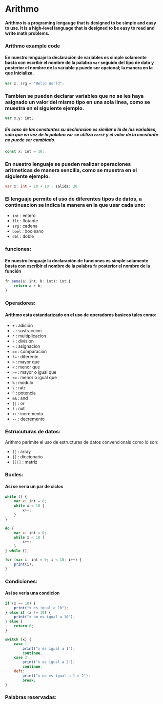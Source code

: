 # Arithmo 

#### Arithmo is a programing lengauge that is designed to be simple and easy to use. It is a high-level language that is designed to be easy to read and write math problems. 

### Arithmo example code
#### En nuestro lenguaje la declaración de variables es simple solamente basta con escribir el nombre de la palabra `var` seguido del tipo de dato  y posterior el nombre de la variable y puede ser opcional; la manera en la que inicializa.
```javascript
var x: srg = "Hello World"; 
```
### Tambien se pueden declarar variables que no se les haya asignado un valor del mismo tipo en una sola linea, como se muestra en el siguiente ejemplo.
```javascript
var x,y: int;
```

##### En caso de las constantes su declaracion es similar a la de las variables, solo que en vez de la palabra `var` se utiliza `const` y el valor de la constante no puede ser cambiado.
```javascript
const x: int = 10;
```
### En nuestro lenguaje se pueden realizar operaciones aritmeticas de manera sencilla, como se muestra en el siguiente ejemplo.
```java
var x: int = 10 + 10 ; salida: 20 
```
### El lenguaje permite el uso de diferentes tipos de datos, a continuacion se indica la manera en la que usar cada uno:
* `int` : entero
* `flt` : flotante
* `srg` : cadena
* `bool` : booleano
* `dbl` : doble 

### funciones:
#### En nuestro lenguaje la declaración de funciones es simple solamente basta con escribir el nombre de la palabra `fn` posterior el nombre de la función
```javascript
fn suma(a: int, b: int): int {
    return a + b;
}
```
### Operadores: 
#### Arithmo esta estandarizado en el uso de operadores basicos tales como: 
* `+` : adición
* `-` : sustraccion 
* `*` : multiplicacion
* `/` : division
* `=` : asignacion
* `==` : comparacion
* `!=` : diferente
* `>` : mayor que
* `<` : menor que
* `>=` : mayor o igual que
* `<=` : menor o igual que
* `%` : modulo
* `\` : raiz
* `^` : potencia 
* `&&` : and
* `||` : or
* `!` : not
* `++` : incremento
* `--` : decremento


###  Estrucuturas de datos:
Arithmo perimite el uso de estructuras de datos convencionals como lo son:
* `[]` : array 
* `{}` : diccionario
* `[][]` : matriz

### Bucles:
#### Asi se veria un par de ciclos
```javascript
while () {
    var x: int = 0;
    while x < 10 {
        x++;
    }
}

do {
    var x: int = 0;
    while x < 10 {
        x++;
    }
} while ();

for (var i: int = 0; i < 10; i++) {
    print(i);
}
```

### Condiciones:
#### Asi se veria una condicion
```javascript
if (x == 10) {
    print("x es igual a 10");
} else if (x != 10) {
    print("x no es igual a 10");
} else {
    return 0;
}

switch (x) {
    case 1:
        print("x es igual a 1");
        continue;
    case 2:
        print("x es igual a 2");
        continue;
    deft:
        print("x no es igual a 1 o 2");
        break;
}
```

### Palabras reservadas: